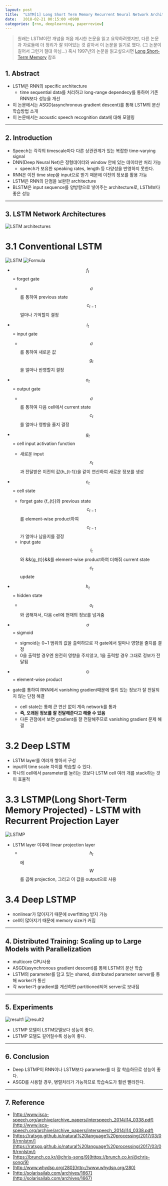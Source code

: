 ```yaml
---
layout: post
title:  "LSTM[1] Long Short Term Memory Recurrent Neural Network Architectures for Large Scale Acoustic Modeling(2014) - Review"
date:   2018-02-21 00:15:00 +0900
categories: [rnn, deeplearning, paperreview]
---
```


> 원래는 LSTM이란 개념을 처음 제시한 논문을 읽고 요약하려했지만, 다른 논문과 자료들에 더 정리가 잘 되어있는 것 같아서 이 논문을 읽기로 했다. (그 논문이 길어서 그런거 절대 아님...) 혹시 1997년의 논문을 읽고싶으시면 [Long Short-Term Memory](http://www.bioinf.jku.at/publications/older/2604.pdf) 참조

## 1. Abstract
- LSTM은 RNN의 specific architecture
    - time sequential data를 처리하고 long-range dependecy를 통하여 기존 RNN보다 성능을 개선
- 이 논문에서는 ASGD(asynchronous gradient descent)를 통해 LSTM의 분산학습방법 소개
- 이 논문에서는 acoustic speech recognition data에 대해 모델링

-----

## 2. Introduction
- Speech는 각각의 timescale마다 다른 상관관계가 있는 복잡한 time-varying signal
- DNN(Deep Neural Net)은 정형데이터와 window 안에 있는 데이터만 처리 가능
    - speech가 보유한 speaking rates, length 등 다양성을 반영하지 못한다.
- RNN은 이전 time step을 input으로 받기 때문에 이전의 정보를 활용 가능
- LSTM은 RNN의 단점을 보완한 architecture
- BLSTM은 input sequence를 양방향으로 넣어주는 architecture로, LSTM보다 좋은 성능

-----

## 3. LSTM Network Architectures
![LSTM architectures](https://files.slack.com/files-pri/T1J7SCHU7-F9BS5S5GV/lstm2.png?pub_secret=d71e6c41c0)

# 3.1 Conventional LSTM
![LSTM](https://files.slack.com/files-pri/T1J7SCHU7-F9BSW5T3P/lstm.png?pub_secret=f49c1e8a0b)
![Formula](https://files.slack.com/files-pri/T1J7SCHU7-F9BNRBP5J/math2.png?pub_secret=252df47e14)
- $${f_{t}}$$ = forget gate 
    - $$\sigma$$를 통하여 previous state $${c_{t-1}}$$ 얼마나 기억할지 결정
- $${i_{t}}$$ = input gate
    - $$\sigma$$를 통하여 새로운 값 $${g_{t}}$$을 얼마나 반영할지 결정
- $${o_{t}}$$ = output gate
    - $$\sigma$$를 통하여 다음 cell에서 current state $${c_{t}}$$를 얼마나 영향을 줄지 결정
- $${g_{t}}$$ = cell input activation function
    - 새로운 input $${x_{t}}$$과 전달받은 이전의 값{h_{t-1}}을 같이 연산하여 새로운 정보를 생성
- $${c_{t}}$$ = cell state
    - forget gate {f_{t}}와 previous state $${c_{t-1}}$$를 element-wise product하여 $${c_{t-1}}$$가 얼마나 남을지를 결정
    - input gate $${i_{t}}$$와 &&{g_{t}}&&를 element-wise product하여 더해줘 current state $${c_{t}}$$ update
- $${h_{t}}$$ = hidden state
    - $${o_{t}}$$와 곱해져서, 다음 cell에 현재의 정보를 넘겨줌
- $$\sigma$$ = sigmoid
    - sigmoid는 0~1 범위의 값을 출력하므로 각 gate에서 얼마나 영향을 줄지를 결정
    - 0을 출력할 경우엔 완전히 영향을 주지않고, 1을 출력할 경우 그대로 정보가 전달됨
- $$\odot$$ = element-wise product

- gate를 통하여 RNN에서 vanishing gradient때문에 멀리 있는 정보가 잘 전달되지 않는 단점 해결
    - cell state는 통해 큰 연산 없이 계속 network를 통과
    - **즉, 오래된 정보를 잘 전달해준다고 해줄 수 있음**
    - 다른 관점에서 보면 gradient를 잘 전달해주므로 vanishing gradient 문제 해결

# 3.2 Deep LSTM
- LSTM layer를 여러개 쌓아서 구성
- input의 time scale 차이를 학습할 수 있다.
- 하나의 cell에서 parameter를 늘리는 것보다 LSTM cell 여러 개를 stack하는 것이 효율적

# 3.3 LSTMP(Long Short-Term Memory Projected) - LSTM with Recurrent Projection Layer
![LSTMP](https://files.slack.com/files-pri/T1J7SCHU7-F9CJ6TMPG/lstm1.png?pub_secret=12f6cf44ff)
- LSTM layer 이후에 linear projection layer
    - $${h_{t}}$$에 $$W$$를 곱해 projection, 그리고 이 값을 output으로 사용

# 3.4 Deep LSTMP
- nonlinear가 많아지기 때문에 overfitting 방지 가능
- cell이 많아지기 때문에 memory size가 커짐

-----

## 4. Distributed Training: Scaling up to Large Models with Parallelization
- multicore CPU사용
- ASGD(asynchronous gradient descent)를 통해 LSTM의 분산 학습
- LSTM의 parameter를 담고 있는 shared, distributed parameter server를 통해 worker가 통신
- 각 worker가 gradient를 계산하면 partitioned되어 server로 보내짐

-----

## 5. Experiments
![result1](https://files.slack.com/files-pri/T1J7SCHU7-F9BQQ9BEG/r1.png?pub_secret=c640b5d6a5)
![result2](https://files.slack.com/files-pri/T1J7SCHU7-F9BQQA4PN/r2.png?pub_secret=1b6b1e63dd)
- LSTMP 모델이 LSTM모델보다 성능이 좋다.
- LSTMP 모델도 깊어질수록 성능이 좋다.

-----

## 6. Conclusion
- Deep LSTMP이 RNN이나 LSTM보다 parameter를 더 잘 학습하므로 성능이 좋다. 
- ASGD를 사용할 경우, 병렬처리가 가능하므로 학습속도가 훨씬 빨라진다.  

-----

## 7. Reference
- [http://www.isca-speech.org/archive/archive_papers/interspeech_2014/i14_0338.pdf](http://www.isca-speech.org/archive/archive_papers/interspeech_2014/i14_0338.pdf)
- [https://ratsgo.github.io/natural%20language%20processing/2017/03/09/rnnlstm/](https://ratsgo.github.io/natural%20language%20processing/2017/03/09/rnnlstm/)
- [https://brunch.co.kr/@chris-song/9](https://brunch.co.kr/@chris-song/9)
- [http://www.whydsp.org/280](http://www.whydsp.org/280)
- [http://solarisailab.com/archives/1667](http://solarisailab.com/archives/1667)

